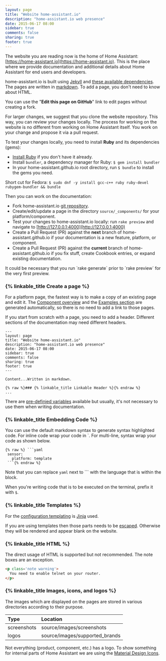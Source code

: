 ```yaml
---
layout: page
title: "Website home-assistant.io"
description: "home-assistant.io web presence"
date: 2015-06-17 08:00
sidebar: true
comments: false
sharing: true
footer: true
---
```


The website you are reading now is the home of Home Assistant: [https://home-assistant.io](https://home-assistant.io). This is the place where we provide documentation and additional details about Home Assistant for end users and developers.

home-assistant.io is built using [Jekyll](http://github.com/mojombo/jekyll) and [these available dependencies](https://pages.github.com/versions/). The pages are written in [markdown](http://daringfireball.net/projects/markdown/). To add a page, you don't need to know about HTML.

You can use the "**Edit this page on GitHub**" link to edit pages without creating a fork.

For larger changes, we suggest that you clone the website repository. This way, you can review your changes locally. The process for working on the website is no different from working on Home Assistant itself. You work on your change and propose it via a pull request.

To test your changes locally, you need to install **Ruby** and its dependencies (gems):

- [Install Ruby](https://www.ruby-lang.org/en/documentation/installation/) if you don't have it already.
- Install `bundler`, a dependency manager for Ruby: `$ gem install bundler`
- In your home-assistant.github.io root directory, run `$ bundle` to install the gems you need.

Short cut for Fedora: `$ sudo dnf -y install gcc-c++ ruby ruby-devel rubygem-bundler && bundle`

Then you can work on the documentation:

- Fork home-assistant.io [git repository](https://github.com/home-assistant/home-assistant.github.io).
- Create/edit/update a page in the directory `source/_components/` for your platform/component.
- Test your changes to home-assistant.io locally: run `rake preview` and navigate to [http://127.0.0.1:4000](http://127.0.0.1:4000)
- Create a Pull Request (PR) against the **next** branch of home-assistant.github.io if your documentation is a new feature, platform, or component.
- Create a Pull Request (PR) against the **current** branch of home-assistant.github.io if you fix stuff, create Cookbook entries, or expand existing documentation.

<p class='note'>
It could be necessary that you run `rake generate` prior to `rake preview` for the very first preview.
</p>

### {% linkable_title Create a page %}

For a platform page, the fastest way is to make a copy of an existing page and edit it. The [Component overview](/components/) and the [Examples section](/cookbook/) are generated automatically, so there is no need to add a link to those pages.

If you start from scratch with a page, you need to add a header. Different sections of the documentation may need different headers.

```text
---
layout: page
title: "Website home-assistant.io"
description: "home-assistant.io web presence"
date: 2015-06-17 08:00
sidebar: true
comments: false
sharing: true
footer: true
---

Content...Written in markdown. 

{% raw %}### {% linkable_title Linkable Header %}{% endraw %}
...
```

There are [pre-definied variables](https://jekyllrb.com/docs/variables/) available but usually, it's not necessary to use them when writing documentation.

### {% linkable_title Embedding Code %}

You can use the default markdown syntax to generate syntax highlighted code. For inline code wrap your code in \`. For multi-line, syntax wrap your code as shown below.

```text
{% raw %} ```yaml
 sensor:
   platform: template
 ```{% endraw %}
```

Note that you can replace `yaml` next to \`\`\` with the language that is within the block.

When you're writing code that is to be executed on the terminal, prefix it with `$`.

### {% linkable_title Templates %}

For the [configuration templating](/topics/templating/) is [Jinja](http://jinja.pocoo.org/) used.

If you are using templates then those parts needs to be [escaped](http://stackoverflow.com/a/24102537). Otherwise they will be rendered and appear blank on the website.

### {% linkable_title HTML %}

The direct usage of HTML is supported but not recommended. The note boxes are an exception.

```html
<p class='note warning'>
  You need to enable telnet on your router. 
</p>
```

### {% linkable_title Images, icons, and logos %}

The images which are displayed on the pages are stored in various directories according to their purpose.

| Type         | Location                                      |
| :----------- |:----------------------------------------------|
| screenshots  | source/images/screenshots                     |
| logos        | source/images/supported_brands                |

Not everything (product, component, etc.) has a logo. To show something for internal parts of Home Assistant we are using the [Material Design Icons](https://materialdesignicons.com/).
